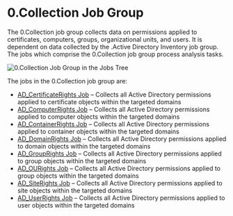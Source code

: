 # 0.Collection Job Group

The 0.Collection job group collects data on permissions applied to certificates, computers, groups,
organizational units, and users. It is dependent on data collected by the .Active Directory
Inventory job group. The jobs which comprise the 0.Collection job group process analysis tasks.

![0.Collection Job Group in the Jobs Tree](/img/product_docs/accessanalyzer/admin/hostmanagement/jobstree.webp)

The jobs in the 0.Collection job group are:

- [AD_CertificateRights Job](/docs/accessanalyzer/12.0/solutions/activedirectorypermissionsanalyzer/collection/ad_certificaterights.md) – Collects all Active Directory permissions
  applied to certificate objects within the targeted domains
- [AD_ComputerRights Job](/docs/accessanalyzer/12.0/solutions/activedirectorypermissionsanalyzer/collection/ad_computerrights.md) – Collects all Active Directory permissions applied
  to computer objects within the targeted domains
- [AD_ContainerRights Job](/docs/accessanalyzer/12.0/solutions/activedirectorypermissionsanalyzer/collection/ad_containerrights.md) – Collects all Active Directory permissions
  applied to container objects within the targeted domains
- [AD_DomainRights Job](/docs/accessanalyzer/12.0/solutions/activedirectorypermissionsanalyzer/collection/ad_domainrights.md) – Collects all Active Directory permissions applied to
  domain objects within the targeted domains
- [AD_GroupRights Job](/docs/accessanalyzer/12.0/solutions/activedirectorypermissionsanalyzer/collection/ad_grouprights.md) – Collects all Active Directory permissions applied to
  group objects within the targeted domains
- [AD_OURights Job](/docs/accessanalyzer/12.0/solutions/activedirectorypermissionsanalyzer/collection/ad_ourights.md) – Collects all Active Directory permissions applied to group
  objects within the targeted domains
- [AD_SiteRights Job](/docs/accessanalyzer/12.0/solutions/activedirectorypermissionsanalyzer/collection/ad_siterights.md) – Collects all Active Directory permissions applied to site
  objects within the targeted domains
- [AD_UserRights Job](/docs/accessanalyzer/12.0/solutions/activedirectorypermissionsanalyzer/collection/ad_userrights.md) – Collects all Active Directory permissions applied to user
  objects within the targeted domains
